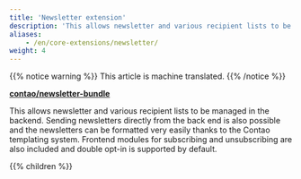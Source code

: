 ```yaml
---
title: 'Newsletter extension'
description: 'This allows newsletter and various recipient lists to be managed in the backend.'
aliases:
    - /en/core-extensions/newsletter/
weight: 4
---
```


{{% notice warning %}}
This article is machine translated.
{{% /notice %}}

**[contao/newsletter-bundle](https://packagist.org/packages/contao/newsletter-bundle)**

This allows newsletter and various recipient lists to be managed in the backend. Sending newsletters directly from the back end is also possible and the newsletters can be formatted very easily thanks to the Contao templating system. Frontend modules for subscribing and unsubscribing are also included and double opt-in is supported by default.

{{% children %}}
